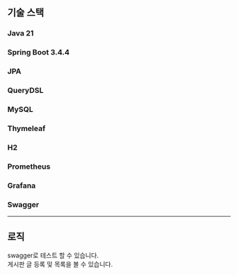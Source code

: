 ## 기술 스택
### Java 21
### Spring Boot 3.4.4
### JPA
### QueryDSL
### MySQL
### Thymeleaf
### H2
### Prometheus
### Grafana
### Swagger
___
## 로직
swagger로 테스트 할 수 있습니다.<br>
게시판 글 등록 및 목록을 볼 수 있습니다.